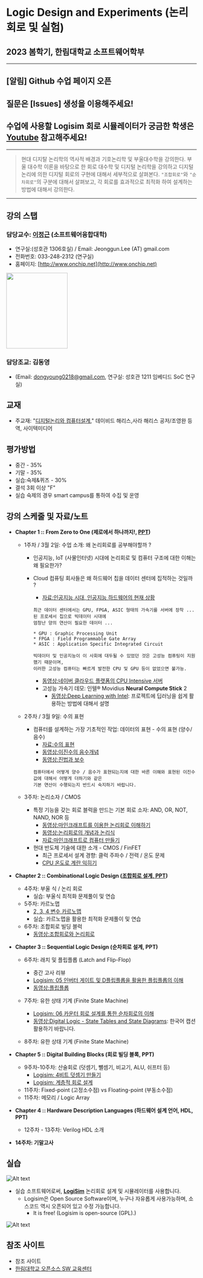 # Logic Design and Experiments (논리 회로 및 실험)
## 2023 봄학기, 한림대학교 소프트웨어학부 
*  *  *

## [알림] Github 수업 페이지 오픈
## 질문은 [Issues] 생성을 이용해주세요!
## 수업에 사용할 Logisim 회로 시뮬레이터가 궁금한 학생은 [Youtube](https://www.youtube.com/watch?v=c4lxNQltmh4&list=PLKZ28p5qq0DGBY8ZUcYDZcvjCojZQJCQV) 참고해주세요!

*  *  *

> 현대 디지탈 논리학의 역사적 배경과 기호논리학 및 부울대수학을 강의한다. 부울 대수학 이론을 바탕으로 한 회로 대수학 및 디지털 논리학을 강의하고 디지털 논리에 의한 디지털 회로의 구현에 대해서 세부적으로 살펴본다. ```"조합회로"```와 ```"순차회로"```의 구분에 대해서 살펴보고, 각 회로를 효과적으로 최적화 하여 설계하는 방법에 대해서 강의한다.

*  *  *

## 강의 스탭
### 담당교수: [이정근](https://sites.google.com/site/embeddedsochallymuniv/esoc/jeonggunlee) (소프트웨어융합대학)
   - 연구실:(성호관 1306호실) / Email: Jeonggun.Lee (AT) gmail.com
   - 전화번호: 033-248-2312 (연구실)
   - 홈페이지: [http://www.onchip.net](http://www.onchip.net)
<img src="https://sites.google.com/site/embeddedsochallymuniv/_/rsrc/1307936693055/esoc/jeonggunlee/jglee.JPG" height="200" width="162">

### 담당조교: 김동영
   - (Email: dongyoung0218@gmail.com, 연구실: 성호관 1211 임베디드 SoC 연구실)
   
## 교재
   - 주교재: "[디지털논리와 컴퓨터설계](http://www.yes24.com/24/goods/3311366)," 데이비드 해리스,사라 해리스 공저/조영완 등역, 사이텍미디어
   
## 평가방법
   - 중간 - 35%
   - 기말 - 35%
   - 실습:숙제&퀴즈 - 30%
   - 결석 3회 이상 "F"
   - 실습 숙제의 경우 smart campus를 통하여 수집 및 운영
   

## 강의 스케줄 및 자료/노트
   - **Chapter 1 :: From Zero to One (제로에서 하나까지!, [PPT](https://github.com/jeonggunlee/LogicDesign/blob/master/PPT/DDCA_Ch1.pdf))**
      - 1주차 / 3월 2일: 수업 소개: 왜 논리회로를 공부해야할까 ?
         - 인공지능, IoT (사물인터넷) 시대에 논리회로 및 컴퓨터 구조에 대한 이해는 왜 필요한가?
         - Cloud 컴퓨팅 회사들은 왜 하드웨어 칩을 데이터 센터에 집적하는 것일까 ?
         
            - [자료:인공지능 시대, 인공지능 하드웨어의 현재 상황](https://blog.lgcns.com/1804)
            ```
            최근 데이터 센터에서는 GPU, FPGA, ASIC 형태의 가속기를 서버에 장착 ... 된 프로세서 칩으로 빅데이터 시대에
            엄청난 양의 연산이 필요한 데이터 ...
            
            * GPU : Graphic Processing Unit
            * FPGA : Field Programmable Gate Array
            * ASIC : Application Specific Integrated Circuit
            ```
            
            ```
            빅데이터 및 인공지능이 이 사회에 대두될 수 있었던 것은 고성능 컴퓨팅이 지원했기 때문이며,
            이러한 고성능 컴퓨터는 빠르게 발전한 CPU 및 GPU 등이 없었으면 불가능. 
            ```
            - [동영상:네이버 클라우드 플랫폼의 CPU Intensive 서버](https://www.youtube.com/watch?v=o0fSu1iErGI)
            - 고성능 가속기 데모: 인텔® Movidius **Neural Compute Stick** 2
               - [동영상:Deep Learning with Intel](https://www.youtube.com/watch?time_continue=343&v=KuM67WfTXBQ): 프로젝트에 딥러닝을 쉽게 활용하는 방법에 대해서 설명
            
      - 2주차 / 3월 9일: 수의 표현
         - 컴퓨터를 설계하는 가장 기초적인 작업: 데이터의 표현 - 수의 표현 (양수/음수)
            - [자료:수의 표현](https://namu.wiki/w/%EC%BB%B4%ED%93%A8%ED%84%B0%EC%97%90%EC%84%9C%EC%9D%98%20%EC%88%98%20%ED%91%9C%ED%98%84)
            - [동영상:이진수의 음수개념](https://www.youtube.com/watch?v=TvpBEXOMitE)
            - [동영상:진법과 보수](https://www.youtube.com/watch?v=RF04L7KAmKA)
            ```
            컴퓨터에서 어떻게 양수 / 음수가 표현되는지에 대한 바른 이해와 표현된 이진수 값에 대해서 어떻게 더하기와 같은 
            기본 연산이 수행되는지 반드시 숙지하기 바랍니다.
            ```
            
      - 3주차: 논리소자 / CMOS             
         - 특정 기능을 갖는 회로 블럭을 만드는 기본 회로 소자: AND, OR, NOT, NAND, NOR 등
            - [동영상:마인크래프트를 이용한 논리회로 이해하기](https://www.youtube.com/watch?v=8BCHLK0Aets)
            - [동영상:논리회로의 개념과 논리식](https://www.youtube.com/watch?v=KxO89jV2s8o)
            - [자료:마인크래프트로 컴퓨터 만들기](https://namu.wiki/w/%EB%A7%88%EC%9D%B8%ED%81%AC%EB%9E%98%ED%94%84%ED%8A%B8/%ED%9A%8C%EB%A1%9C)
         - 현대 반도체 기술에 대한 소개 - CMOS / FinFET
            - 최근 프로세서 설계 경향: 클럭 주파수 / 전력 / 온도 문제
            - [CPU 온도로 계란 익히기](https://www.youtube.com/watch?v=IxGtV0CmsT0)
         
   - **Chapter 2 :: Combinational Logic Design ([조합회로 설계, PPT](https://github.com/jeonggunlee/LogicDesign/blob/master/PPT/DDCA_Ch2-%EB%85%BC%EB%A6%AC%ED%9A%8C%EB%A1%9C02.pdf))**
      - 4주차: 부울 식 / 논리 회로
         - 실습: 부울식 최적화 문제풀이 및 연습
      - 5주차: 카르노맵
         - [2, 3, 4 변수 카르노맵](https://www.youtube.com/watch?v=X8rm4lRON3k)
         - 실습: 카르노맵을 활용한 최적화 문제풀이 및 연습
      - 6주차: 조합회로 빌딩 블럭
         - [동영상:조합회로와 논리회로](https://www.youtube.com/watch?v=zaWp0U3tXv4&list=PLrFy4sCm2owoj-O71kjLoNc_dMEVzUYlR&index=6)
         
    
   - **Chapter 3 :: Sequential Logic Design (순차회로 설계, PPT)**
      - 6주차: 래치 및 플립플롭 (Latch and Flip-Flop)
         - 중간 고사 리뷰
         - [Logisim: 05 인버터 게이트 및 D플립플롭을 활용한 플립플롭의 이해](https://www.youtube.com/watch?v=HbpG0T9Y3N8)
         - [동영상:플립플롭](https://www.youtube.com/watch?v=n7iyMd2NsUk)
         
      - 7주차: 유한 상태 기계 (Finite State Machine)
         - [Logisim: 06 카운터 회로 설계를 통한 순차회로의 이해](https://youtu.be/Cx1Od_c98Q4)
         - [동영상:Digital Logic - State Tables and State Diagrams](https://www.youtube.com/watch?v=2TGfiaCrL2s): 한국어 캡션 활용하기 바랍니다.

      - 8주차: 유한 상태 기계 (Finite State Machine)
      
   - **Chapter 5 :: Digital Building Blocks (회로 빌딩 블록, PPT)**
      - 9주차-10주차: 산술회로 (덧셈기, 뺄셈기, 비교기, ALU, 쉬프터 등)
         - [Logisim: 4비트 덧셈기 만들기](https://www.youtube.com/watch?v=FU6aV_a8NmY&list=PLKZ28p5qq0DGBY8ZUcYDZcvjCojZQJCQV&index=4&t=397s)
         - [Logisim: 계층적 회로 설계](https://www.youtube.com/watch?v=CMCtOIVQy-M&index=4&list=PLKZ28p5qq0DGBY8ZUcYDZcvjCojZQJCQV)
      - 11주차: Fixed-point (고정소수점) vs Floating-point  (부동소수점)
      - 11주차: 메모리 / Logic Array
   - **Chapter 4 :: Hardware Description Languages (하드웨어 설계 언어, HDL, PPT)**
      - 12주차 - 13주차: Verilog HDL 소개
      
   - **14주차: 기말고사**
   
## 실습
   ![Alt text](https://github.com/jeonggunlee/Computer_Arch_2018_Fall/blob/master/img/openss.png "오픈소스교과목")
   - 실습 소프트웨어로써, **[LogiSim](http://www.cburch.com/logisim/)** 논리회로 설계 및 시뮬레이터를 사용합니다.
      - Logisim은 Open Source Software이며, 누구나 자유롭게 사용가능하며, 소스코드 역시 오픈되어 있고 수정 가능합니다.
         - It is free! (Logisim is open-source (GPL).)
         
   ![Alt text](http://www.cburch.com/logisim/shot-2.7.0.png)         
      

## 참조 사이트
   - 참조 사이트
   - [한림대학교 오픈소스 SW 교육센터](https://github.com/Hallym-OpenSourceSW/Hallym-OpenSourceSW.github.io)
   

